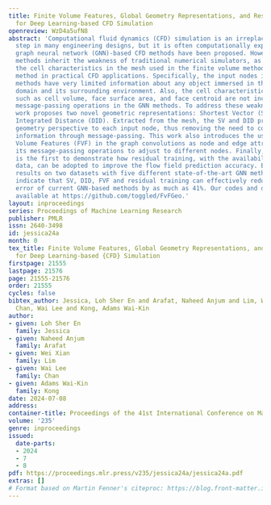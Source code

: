 ```yaml
---
title: Finite Volume Features, Global Geometry Representations, and Residual Training
  for Deep Learning-based CFD Simulation
openreview: WzD4a5ufN8
abstract: 'Computational fluid dynamics (CFD) simulation is an irreplaceable modelling
  step in many engineering designs, but it is often computationally expensive. Some
  graph neural network (GNN)-based CFD methods have been proposed. However, the current
  methods inherit the weakness of traditional numerical simulators, as well as ignore
  the cell characteristics in the mesh used in the finite volume method, a common
  method in practical CFD applications. Specifically, the input nodes in these GNN
  methods have very limited information about any object immersed in the simulation
  domain and its surrounding environment. Also, the cell characteristics of the mesh
  such as cell volume, face surface area, and face centroid are not included in the
  message-passing operations in the GNN methods. To address these weaknesses, this
  work proposes two novel geometric representations: Shortest Vector (SV) and Directional
  Integrated Distance (DID). Extracted from the mesh, the SV and DID provide global
  geometry perspective to each input node, thus removing the need to collect this
  information through message-passing. This work also introduces the use of Finite
  Volume Features (FVF) in the graph convolutions as node and edge attributes, enabling
  its message-passing operations to adjust to different nodes. Finally, this work
  is the first to demonstrate how residual training, with the availability of low-resolution
  data, can be adopted to improve the flow field prediction accuracy. Experimental
  results on two datasets with five different state-of-the-art GNN methods for CFD
  indicate that SV, DID, FVF and residual training can effectively reduce the predictive
  error of current GNN-based methods by as much as 41%. Our codes and datasets are
  available at https://github.com/toggled/FvFGeo.'
layout: inproceedings
series: Proceedings of Machine Learning Research
publisher: PMLR
issn: 2640-3498
id: jessica24a
month: 0
tex_title: Finite Volume Features, Global Geometry Representations, and Residual Training
  for Deep Learning-based {CFD} Simulation
firstpage: 21555
lastpage: 21576
page: 21555-21576
order: 21555
cycles: false
bibtex_author: Jessica, Loh Sher En and Arafat, Naheed Anjum and Lim, Wei Xian and
  Chan, Wai Lee and Kong, Adams Wai-Kin
author:
- given: Loh Sher En
  family: Jessica
- given: Naheed Anjum
  family: Arafat
- given: Wei Xian
  family: Lim
- given: Wai Lee
  family: Chan
- given: Adams Wai-Kin
  family: Kong
date: 2024-07-08
address:
container-title: Proceedings of the 41st International Conference on Machine Learning
volume: '235'
genre: inproceedings
issued:
  date-parts:
  - 2024
  - 7
  - 8
pdf: https://proceedings.mlr.press/v235/jessica24a/jessica24a.pdf
extras: []
# Format based on Martin Fenner's citeproc: https://blog.front-matter.io/posts/citeproc-yaml-for-bibliographies/
---
```

